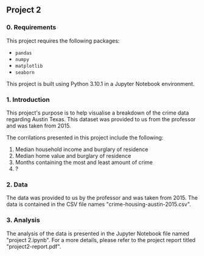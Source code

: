 ## Project 2

### 0. Requirements
This project requires the following packages:
- `pandas`
- `numpy`
- `matplotlib`
- `seaborn`

This project is built using Python 3.10.1 in a Jupyter Notebook environment.

### 1. Introduction
This project's purpose is to help visualise a breakdown of the crime data regarding Austin Texas. This dataset was provided to us from the professor and was taken from 2015.

The corrilations presented in this project include the following:
1. Median household income and burglary of residence
2. Median home value and burglary of residence
3. Months containing the most and least amount of crime
4. ?

### 2. Data
The data was provided to us by the professor and was taken from 2015. The data is contained in the CSV file names "crime-housing-austin-2015.csv".

### 3. Analysis
The analysis of the data is presented in the Jupyter Notebook file named "project 2.ipynb". For a more details, please refer to the project report titled "project2-report.pdf".
